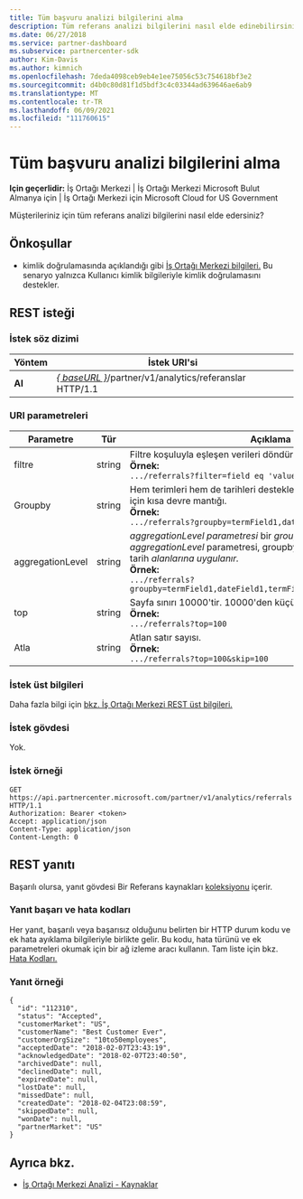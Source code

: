 ```yaml
---
title: Tüm başvuru analizi bilgilerini alma
description: Tüm referans analizi bilgilerini nasıl elde edinebilirsiniz?
ms.date: 06/27/2018
ms.service: partner-dashboard
ms.subservice: partnercenter-sdk
author: Kim-Davis
ms.author: kimnich
ms.openlocfilehash: 7deda4098ceb9eb4e1ee75056c53c754618bf3e2
ms.sourcegitcommit: d4b0c80d81f1d5bdf3c4c03344ad639646ae6ab9
ms.translationtype: MT
ms.contentlocale: tr-TR
ms.lasthandoff: 06/09/2021
ms.locfileid: "111760615"
---
```

# <a name="get-all-referrals-analytics-information"></a>Tüm başvuru analizi bilgilerini alma

**Için geçerlidir:** İş Ortağı Merkezi | İş Ortağı Merkezi Microsoft Bulut Almanya için | İş Ortağı Merkezi için Microsoft Cloud for US Government

Müşterileriniz için tüm referans analizi bilgilerini nasıl elde edersiniz?

## <a name="prerequisites"></a>Önkoşullar

- kimlik doğrulamasında açıklandığı gibi [İş Ortağı Merkezi bilgileri.](partner-center-authentication.md) Bu senaryo yalnızca Kullanıcı kimlik bilgileriyle kimlik doğrulamasını destekler.

## <a name="rest-request"></a>REST isteği

### <a name="request-syntax"></a>İstek söz dizimi

| Yöntem  | İstek URI'si |
|---------|-------------|
| **Al** | [*\{ baseURL \}*](partner-center-rest-urls.md)/partner/v1/analytics/referanslar HTTP/1.1 |

### <a name="uri-parameters"></a>URI parametreleri

| Parametre | Tür | Açıklama |
|-----------|------|-------------|
| filtre | string | Filtre koşuluyla eşleşen verileri döndürür.</br> **Örnek:**</br>  `.../referrals?filter=field eq 'value'` |
| Groupby | string | Hem terimleri hem de tarihleri destekler. Demet sayısını sınırlamak için kısa devre mantığı.</br> **Örnek:**</br>  `.../referrals?groupby=termField1,dateField1,termField2` |
| aggregationLevel | string | *aggregationLevel parametresi* bir *groupby gerektirir.* *aggregationLevel* parametresi, groupby içinde mevcut olan tüm tarih *alanlarına uygulanır.*</br> **Örnek:**</br> `.../referrals?groupby=termField1,dateField1,termField2&aggregationLevel=day` |
| top | string | Sayfa sınırı 10000'tir. 10000'den küçük herhangi bir değeri alır.</br> **Örnek:**</br> `.../referrals?top=100`</br> |
| Atla | string | Atlan satır sayısı.</br> **Örnek:**</br>  `.../referrals?top=100&skip=100` |

### <a name="request-headers"></a>İstek üst bilgileri

Daha fazla bilgi için [bkz. İş Ortağı Merkezi REST üst bilgileri.](headers.md)

### <a name="request-body"></a>İstek gövdesi

Yok.

### <a name="request-example"></a>İstek örneği

```http
GET https://api.partnercenter.microsoft.com/partner/v1/analytics/referrals HTTP/1.1
Authorization: Bearer <token>
Accept: application/json
Content-Type: application/json
Content-Length: 0
```

## <a name="rest-response"></a>REST yanıtı

Başarılı olursa, yanıt gövdesi Bir Referans kaynakları [koleksiyonu](partner-center-analytics-resources.md#referrals-resource) içerir.

### <a name="response-success-and-error-codes"></a>Yanıt başarı ve hata kodları

Her yanıt, başarılı veya başarısız olduğunu belirten bir HTTP durum kodu ve ek hata ayıklama bilgileriyle birlikte gelir. Bu kodu, hata türünü ve ek parametreleri okumak için bir ağ izleme aracı kullanın. Tam liste için bkz. [Hata Kodları.](error-codes.md)

### <a name="response-example"></a>Yanıt örneği

```http
{
  "id": "112310",
  "status": "Accepted",
  "customerMarket": "US",
  "customerName": "Best Customer Ever",
  "customerOrgSize": "10to50employees",
  "acceptedDate": "2018-02-07T23:43:19",
  "acknowledgedDate": "2018-02-07T23:40:50",
  "archivedDate": null,
  "declinedDate": null,
  "expiredDate": null,
  "lostDate": null,
  "missedDate": null,
  "createdDate": "2018-02-04T23:08:59",
  "skippedDate": null,
  "wonDate": null,
  "partnerMarket": "US"
}
```

## <a name="see-also"></a>Ayrıca bkz.

- [İş Ortağı Merkezi Analizi - Kaynaklar](partner-center-analytics-resources.md)
